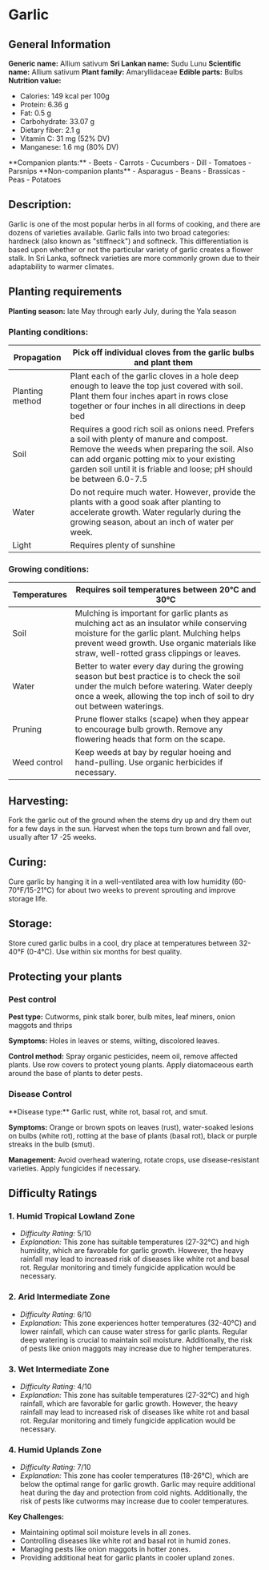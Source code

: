 # Garlic

## General Information
**Generic name:** Allium sativum
**Sri Lankan name:** Sudu Lunu
**Scientific name:** Allium sativum
**Plant family:** Amaryllidaceae
**Edible parts:** Bulbs
**Nutrition value:**
<update>
- Calories: 149 kcal per 100g
- Protein: 6.36 g
- Fat: 0.5 g
- Carbohydrate: 33.07 g
- Dietary fiber: 2.1 g
- Vitamin C: 31 mg (52% DV)
- Manganese: 1.6 mg (80% DV)
</update>
**Companion plants:**
- Beets
- Carrots
- Cucumbers
- Dill
- Tomatoes
- Parsnips
**Non-companion plants**
- Asparagus
- Beans
- Brassicas
- Peas
- Potatoes

## Description:
Garlic is one of the most popular herbs in all forms of cooking, and there are dozens of varieties available. Garlic falls into two broad categories: hardneck (also known as "stiffneck") and softneck. This differentiation is based upon whether or not the particular variety of garlic creates a flower stalk. <update>In Sri Lanka, softneck varieties are more commonly grown due to their adaptability to warmer climates.</update>

## Planting requirements
**Planting season:** <update>late May through early July, during the Yala season</update>

### Planting conditions:
| **Propagation** | Pick off individual cloves from the garlic bulbs and plant them |
|----|----|
| Planting method | Plant each of the garlic cloves in a hole deep enough to leave the top just covered with soil. Plant them four inches apart in rows close together or four inches in all directions in deep bed |
| Soil | Requires a good rich soil as onions need. Prefers a soil with plenty of manure and compost. Remove the weeds when preparing the soil. Also can add organic potting mix to your existing garden soil until it is friable and loose; pH should be between 6.0-7.5 |
| Water | Do not require much water. However, provide the plants with a good soak after planting to accelerate growth. Water regularly during the growing season, about an inch of water per week. |
| Light | Requires plenty of sunshine |

### Growing conditions:

| **Temperatures** | <update>Requires soil temperatures between 20°C and 30°C</update> |
|----|----|
| Soil | Mulching is important for garlic plants as mulching act as an insulator while conserving moisture for the garlic plant. Mulching helps prevent weed growth. Use organic materials like straw, well-rotted grass clippings or leaves. |
| Water | Better to water every day during the growing season but best practice is to check the soil under the mulch before watering. Water deeply once a week, allowing the top inch of soil to dry out between waterings. |
| Pruning | Prune flower stalks (scape) when they appear to encourage bulb growth. Remove any flowering heads that form on the scape. |
| Weed control | Keep weeds at bay by regular hoeing and hand-pulling. Use organic herbicides if necessary. |

## Harvesting:
Fork the garlic out of the ground when the stems dry up and dry them out for a few days in the sun. Harvest when the tops turn brown and fall over, usually after 17 -25 weeks.

## Curing:
<update>Cure garlic by hanging it in a well-ventilated area with low humidity (60-70°F/15-21°C) for about two weeks to prevent sprouting and improve storage life.
</update>

## Storage: 
<update>Store cured garlic bulbs in a cool, dry place at temperatures between 32-40°F (0-4°C). Use within six months for best quality.</update>

## Protecting your plants
### Pest control
**Pest type:**  Cutworms, pink stalk borer, bulb mites, leaf miners, onion maggots and thrips

**Symptoms:** <update>Holes in leaves or stems, wilting, discolored leaves.</update>

**Control method:** Spray organic pesticides, neem oil, remove affected plants. 
<update>Use row covers to protect young plants. Apply diatomaceous earth around the base of plants to deter pests.</update>

### Disease Control
<update>
**Disease type:** Garlic rust, white rot, basal rot, and smut.

**Symptoms:** Orange or brown spots on leaves (rust), water-soaked lesions on bulbs (white rot), rotting at the base of plants (basal rot), black or purple streaks in the bulb (smut).

**Management:** Avoid overhead watering, rotate crops, use disease-resistant varieties. Apply fungicides if necessary.
</update>
## Difficulty Ratings 

### 1. **Humid Tropical Lowland Zone**
- *Difficulty Rating:* 5/10
- *Explanation:* This zone has suitable temperatures (27-32°C) and high humidity, which are favorable for garlic growth. However, the heavy rainfall may lead to increased risk of diseases like white rot and basal rot. Regular monitoring and timely fungicide application would be necessary.

### 2. **Arid Intermediate Zone**
- *Difficulty Rating:* 6/10
- *Explanation:* This zone experiences hotter temperatures (32-40°C) and lower rainfall, which can cause water stress for garlic plants. Regular deep watering is crucial to maintain soil moisture. Additionally, the risk of pests like onion maggots may increase due to higher temperatures.

### 3. **Wet Intermediate Zone**
- *Difficulty Rating:* 4/10
- *Explanation:* This zone has suitable temperatures (27-32°C) and high rainfall, which are favorable for garlic growth. However, the heavy rainfall may lead to increased risk of diseases like white rot and basal rot. Regular monitoring and timely fungicide application would be necessary.

### 4. **Humid Uplands Zone**
- *Difficulty Rating:* 7/10
- *Explanation:* This zone has cooler temperatures (18-26°C), which are below the optimal range for garlic growth. Garlic may require additional heat during the day and protection from cold nights. Additionally, the risk of pests like cutworms may increase due to cooler temperatures.

**Key Challenges:**
- Maintaining optimal soil moisture levels in all zones.
- Controlling diseases like white rot and basal rot in humid zones.
- Managing pests like onion maggots in hotter zones.
- Providing additional heat for garlic plants in cooler upland zones.